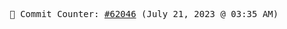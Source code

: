 <p align="center">
    <samp>
        📮 Commit Counter: <a href="https://github.com/Javascript-void0/Javascript-void0/commits/main">#62046</a> (July 21, 2023 @ 03:35 AM)
    </samp>
</p>